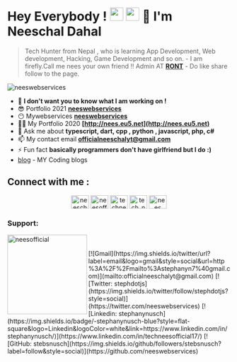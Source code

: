 # Hey Everybody ! <img src= "https://media2.giphy.com/media/Lm5hxmmI6ucOQGfjKj/giphy.gif?cid=6c09b952o9xti0m387z597k2xqipch3qmqjydym98oef87ve&rid=giphy.gif&ct=s" width= "30" height= "30"> <img src= "https://media.tenor.com/images/2adfe94e69139f3e22623b61d375a7a7/tenor.gif" width= "30" height= "30">  👋 I'm Neeschal Dahal
> Tech Hunter from Nepal , who is learning App Development, Web development, Hacking, Game Development and so on. - I am firefly.Call me nees your own friend !!  Admin AT **[RONT](https://www.facebook.com/groups/routineofnepaltechnology)** - Do like share follow to the page. 
<p align="left"> <img src="https://komarev.com/ghpvc/?username=neeswebservices&label=Profile%20views&color=0e75b6&style=flat" alt="neeswebservices" /> </p>

- 🔭 **I don't want you to know what I am working on !**
- 😎 Portfolio 2021 **[neeswebservices](https://neeswebservices.netlify.app)** 
- 😶 Mywebservices **[neeswebservices](https://nees-web-services.business.site)**
- 👨‍💻 My Portfolio 2020 **[http://nees.eu5.net](http://nees.eu5.net)**
- 💬 Ask me about **typescript, dart, cpp , python , javascript, php, c#**
- 📫 My contact email **officialneeschalyt@gmail.com**
- ⚡ Fun fact **basically programmers don't have girlfriend but I do :)**
- [blog](https://dev.to/neeswebservices) - MY Coding blogs
## Connect with me :
<p align="center">
<a href="https://codepen.io/neeschal2004" target="blank"><img align="center" src="https://raw.githubusercontent.com/rahuldkjain/github-profile-readme-generator/master/src/images/icons/Social/codepen.svg" alt="neeschal2004" height="30" width="40" /></a>
<a href="https://twitter.com/neeswebservices" target="blank"><img align="center" src="https://raw.githubusercontent.com/rahuldkjain/github-profile-readme-generator/master/src/images/icons/Social/twitter.svg" alt="neesofficial" height="30" width="40" /></a>
<a href="https://fb.com/techneesofficial17" target="blank"><img align="center" src="https://raw.githubusercontent.com/rahuldkjain/github-profile-readme-generator/master/src/images/icons/Social/facebook.svg" alt="techneesofficial17" height="30" width="40" /></a>
<a href="https://instagram.com/neeswebservices" target="blank"><img align="center" src="https://raw.githubusercontent.com/rahuldkjain/github-profile-readme-generator/master/src/images/icons/Social/instagram.svg" alt="tech_nees_official" height="30" width="40" /></a>
<a href="https://www.youtube.com/channel/UCP013FdEq1ti7fz1y78v1eg" target="blank"><img align="center" src="https://raw.githubusercontent.com/rahuldkjain/github-profile-readme-generator/master/src/images/icons/Social/youtube.svg" alt="nees web services" height="30" width="40" /></a>
</p>
<h3 align="left">Support:</h3>
<p><a href="https://www.buymeacoffee.com/neesofficial"> <img align="left" src="https://cdn.buymeacoffee.com/buttons/v2/default-yellow.png"  width="180" alt="neesofficial" /></a></p><br><br>
[![Gmail](https://img.shields.io/twitter/url?label=email&logo=gmail&style=social&url=http%3A%2F%2Fmailto%3Astephanyn7%40gmail.com)](mailto:officialneeschalyt@gmail.com)
[![Twitter: stephdotjs](https://img.shields.io/twitter/follow/stephdotjs?style=social)](https://twitter.com/neeswebservices)
[![Linkedin: stephanynusch](https://img.shields.io/badge/-stephanynusch-blue?style=flat-square&logo=Linkedin&logoColor=white&link=https://www.linkedin.com/in/stephanynusch/)](https://www.linkedin.com/in/techneesofficial17/)
[![GitHub: stebsnusch](https://img.shields.io/github/followers/stebsnusch?label=follow&style=social)](https://github.com/neeswebservices)
